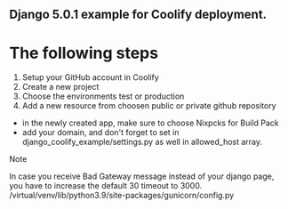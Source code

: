 ## Django 5.0.1 example for Coolify deployment.

# The following steps

1. Setup your GitHub account in Coolify
2. Create a new project
3. Choose the environments test or production
4. Add a new resource from choosen public or private github repository
- in the newly created app, make sure to choose Nixpcks for Build Pack
- add your domain, and don't forget to set in django_coolify_example/settings.py as well in allowed_host array.

> [!NOTE]
> In case you receive Bad Gateway message instead of your django page, you have to increase the default 30 timeout to 3000.
> /virtual/venv/lib/python3.9/site-packages/gunicorn/config.py